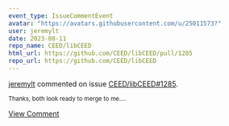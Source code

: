 ```yaml
---
event_type: IssueCommentEvent
avatar: "https://avatars.githubusercontent.com/u/25011573?"
user: jeremylt
date: 2023-08-11
repo_name: CEED/libCEED
html_url: https://github.com/CEED/libCEED/pull/1285
repo_url: https://github.com/CEED/libCEED
---
```


<a href='https://github.com/jeremylt' target='_blank'>jeremylt</a> commented on issue <a href='https://github.com/CEED/libCEED/pull/1285' target='_blank'>CEED/libCEED#1285</a>.

<small>Thanks, both look ready to merge to me....</small>

<a href='https://github.com/CEED/libCEED/pull/1285' target='_blank'>View Comment</a>